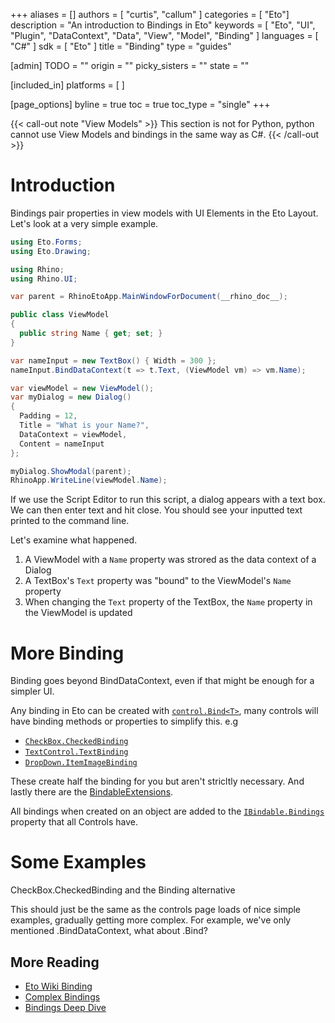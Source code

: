 +++
aliases = []
authors = [ "curtis", "callum" ]
categories = [ "Eto"]
description = "An introduction to Bindings in Eto"
keywords = [ "Eto", "UI", "Plugin", "DataContext", "Data", "View", "Model", "Binding" ]
languages = [ "C#" ]
sdk = [ "Eto" ]
title = "Binding"
type = "guides"

[admin]
TODO = ""
origin = ""
picky_sisters = ""
state = ""

[included_in]
platforms = [ ]

[page_options]
byline = true
toc = true
toc_type = "single"
+++

{{< call-out note "View Models" >}}
  This section is not for Python, python cannot use View Models and bindings in the same way as C#.
{{< /call-out >}}

# Introduction
Bindings pair properties in view models with UI Elements in the Eto Layout.
Let's look at a very simple example.

``` cs
using Eto.Forms;
using Eto.Drawing;

using Rhino;
using Rhino.UI;

var parent = RhinoEtoApp.MainWindowForDocument(__rhino_doc__);

public class ViewModel
{
  public string Name { get; set; }
}

var nameInput = new TextBox() { Width = 300 };
nameInput.BindDataContext(t => t.Text, (ViewModel vm) => vm.Name);

var viewModel = new ViewModel();
var myDialog = new Dialog()
{
  Padding = 12,
  Title = "What is your Name?",
  DataContext = viewModel,
  Content = nameInput
};

myDialog.ShowModal(parent);
RhinoApp.WriteLine(viewModel.Name);
```

If we use the Script Editor to run this script, a dialog appears with a text box. We can then enter text and hit close. You should see your inputted text printed to the command line.

Let's examine what happened.
1. A ViewModel with a `Name` property was strored as the data context of a Dialog
2. A TextBox's `Text` property was "bound" to the ViewModel's `Name` property
3. When changing the `Text` property of the TextBox, the `Name` property in the ViewModel is updated

# More Binding
Binding goes beyond BindDataContext, even if that might be enough for a simpler UI.

Any binding in Eto can be created with [`control.Bind<T>`](http://pages.picoe.ca/docs/api/html/Methods_T_Eto_Forms_IBindable.htm), many controls will have binding methods or properties to simplify this.
e.g

- [`CheckBox.CheckedBinding`](http://pages.picoe.ca/docs/api/html/P_Eto_Forms_CheckBox_CheckedBinding.htm)
- [`TextControl.TextBinding`](http://pages.picoe.ca/docs/api/html/P_Eto_Forms_TextControl_TextBinding.htm)
- [`DropDown.ItemImageBinding`](http://pages.picoe.ca/docs/api/html/P_Eto_Forms_DropDown_ItemImageBinding.htm)

These create half the binding for you but aren't stricltly necessary. And lastly there are the [BindableExtensions](http://pages.picoe.ca/docs/api/html/Methods_T_Eto_Forms_BindableExtensions.htm).

All bindings when created on an object are added to the [`IBindable.Bindings`](http://pages.picoe.ca/docs/api/html/P_Eto_Forms_IBindable_Bindings.htm) property that all Controls have.


# Some Examples

CheckBox.CheckedBinding and the Binding alternative

This should just be the same as the controls page loads of nice simple examples, gradually getting more complex.
For example, we've only mentioned .BindDataContext, what about .Bind?

## More Reading
- [Eto Wiki Binding](https://github.com/picoe/Eto/wiki/Data-Binding)
- [Complex Bindings](../complex-bindings)
- [Bindings Deep Dive ](../bindings-explained)